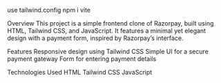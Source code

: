use tailwind.config
npm i vite 

Overview
This project is a simple frontend clone of Razorpay, built using HTML, Tailwind CSS, and JavaScript. It features a minimal yet elegant design with a payment form, inspired by Razorpay’s interface.

Features
Responsive design using Tailwind CSS
Simple UI for a secure payment gateway
Form for entering payment details

Technologies Used
HTML
Tailwind CSS
JavaScript
